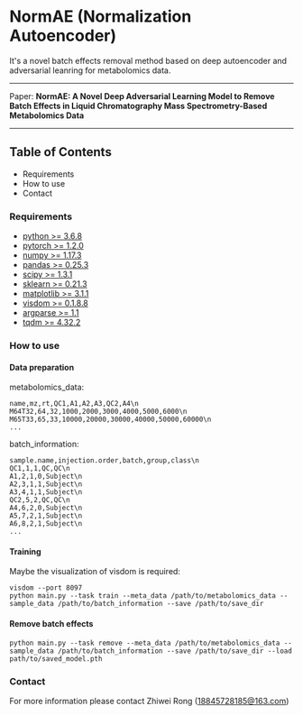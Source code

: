NormAE (Normalization Autoencoder)
=============================
It's a novel batch effects removal method based on deep autoencoder and adversarial leanring for metabolomics data.

***

Paper: **NormAE: A Novel Deep Adversarial Learning Model to Remove Batch Effects in Liquid Chromatography Mass Spectrometry-Based Metabolomics Data**

***

## Table of Contents
* Requirements
* How to use
* Contact

### Requirements

- [python >= 3.6.8](https://www.python.org)
- [pytorch >= 1.2.0](https://pytorch.org)
- [numpy >= 1.17.3](https://numpy.org)
- [pandas >= 0.25.3](https://pandas.pydata.org)
- [scipy >= 1.3.1](https://www.scipy.org)
- [sklearn >= 0.21.3](https://scikit-learn.org)
- [matplotlib >= 3.1.1](https://matplotlib.org)
- [visdom >= 0.1.8.8](https://www.github.com/facebookresearch/visdom)
- [argparse >= 1.1](https://docs.python.org/3/library/argparse.html)
- [tqdm >= 4.32.2](https://tqdm.github.io)

### How to use

#### Data preparation

metabolomics_data:

```
name,mz,rt,QC1,A1,A2,A3,QC2,A4\n
M64T32,64,32,1000,2000,3000,4000,5000,6000\n
M65T33,65,33,10000,20000,30000,40000,50000,60000\n
...
```

batch_information:

```
sample.name,injection.order,batch,group,class\n
QC1,1,1,QC,QC\n
A1,2,1,0,Subject\n
A2,3,1,1,Subject\n
A3,4,1,1,Subject\n
QC2,5,2,QC,QC\n
A4,6,2,0,Subject\n
A5,7,2,1,Subject\n
A6,8,2,1,Subject\n
...
```

#### Training

Maybe the visualization of visdom is required:

```
visdom --port 8097
python main.py --task train --meta_data /path/to/metabolomics_data --sample_data /path/to/batch_information --save /path/to/save_dir
```

#### Remove batch effects

```
python main.py --task remove --meta_data /path/to/metabolomics_data --sample_data /path/to/batch_information --save /path/to/save_dir --load path/to/saved_model.pth
```

### Contact

For more information please contact Zhiwei Rong (18845728185@163.com)
